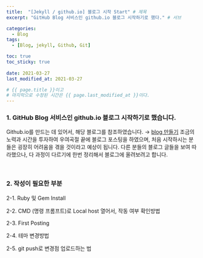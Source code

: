 ```yaml
---
title:  "[Jekyll / github.io] 블로그 시작 Start" # 제목
excerpt: "GitHub Blog 서비스인 github.io 블로그 시작하기로 했다." # 서브

categories:
  - Blog
tags:
  - [Blog, jekyll, Github, Git]

toc: true
toc_sticky: true
 
date: 2021-03-27
last_modified_at: 2021-03-27

# {{ page.title }}이고
# 마지막으로 수정된 시간은 {{ page.last_modified_at }}이다.
---
```


### 1. GitHub Blog 서비스인 github.io 블로그 시작하기로 했습니다.

Github.io를 만드는 데 있어서, 해당 블로그를 참조하였습니다. → [blog 만들기](https://devinlife.com/howto/)
조금의 노력과 시간을 투자하여 우여곡절 끝에 블로그 포스팅을 하였으며, 처음 시작하시는 분들은 굉장히 어려움을 겪을 것이라고 예상이 됩니다.
다른 분들의 블로그 글들을 보여 따라했으나, 다 과정이 다르기에 한번 정리해서 블로그에 올려보려고 합니다.

<br>

### 2. 작성이 필요한 부분

2-1. Ruby 및 Gem Install

2-2. CMD (명령 프롬프트)로 Local host 열어서, 작동 여부 확인방법

2-3. First Posting

2-4. 테마 변경방법

2-5. git push로 변경점 업로드하는 법
